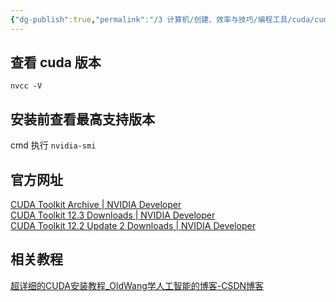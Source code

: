 ```yaml
---
{"dg-publish":true,"permalink":"/3 计算机/创建、效率与技巧/编程工具/cuda/cuda安装/","title":"cuda安装"}
---
```



## 查看 cuda 版本
`nvcc -V`
## 安装前查看最高支持版本
cmd 执行 `nvidia-smi`
## 官方网址
[CUDA Toolkit Archive | NVIDIA Developer](https://developer.nvidia.com/cuda-toolkit-archive)  
[CUDA Toolkit 12.3 Downloads | NVIDIA Developer](https://developer.nvidia.com/cuda-downloads)  
[CUDA Toolkit 12.2 Update 2 Downloads | NVIDIA Developer](https://developer.nvidia.com/cuda-downloads?target_os=Windows&target_arch=x86_64&target_version=10&target_type=exe_local)
## 相关教程
[超详细的CUDA安装教程\_OldWang学人工智能的博客-CSDN博客](https://blog.csdn.net/qq_43497966/article/details/131220381)